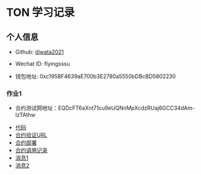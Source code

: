 # TON 学习记录

## 个人信息

* Github: [diwata2021](https://github.com/diwata2021)

* Wechat ID: flyingsssu

* 钱包地址: 0xc195BF4639aE700b3E2780a5550bDBcBD5802230

### 作业1
* 合约测试网地址：EQDcFT6aXnt71cu9eUQNnMpXcdzRUaj6GCC34dAm-lzTAthw
- [代码](https://github.com/diwata2021/tact-template/blob/main/sources/contract.tact)
- [合约验证URL](https://verifier.ton.org/tactDeployer/QmUQTeHt4yiqJZnKofJqwABDriLQGsoNJ6KPVEqt1aHs1m?testnet)
- [合约部署](https://testnet.tonviewer.com/transaction/cd93e9aa653ed4cbb85744951b1f4c82233ba9998f678e698a2bb11f38eb0ea3)
- [合约调用记录](https://testnet.tonviewer.com/EQDcFT6aXnt71cu9eUQNnMpXcdzRUaj6GCC34dAm-lzTAthw)
- [消息1](https://testnet.tonviewer.com/transaction/469a1bb78869fa0e163a4702d0fcc6b8e33cfe374dcd4f3af4f1d1252b5eb1a3)
- [消息2](https://testnet.tonviewer.com/transaction/ccf341e7af450c33f6e0f3934f47fb145fc942400887bcc0c0a6f288faf1b13e)
